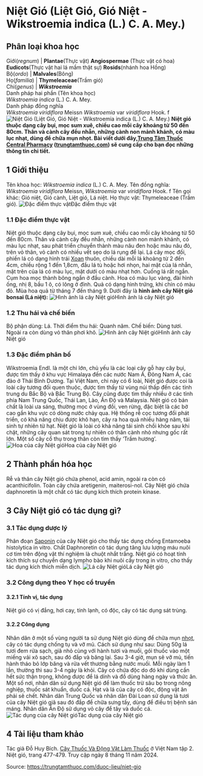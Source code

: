 # Niệt Gió (Liệt Gió, Gió Niệt - Wikstroemia indica (L.) C. A. Mey.)

Phân loại khoa học  
---  
Giới(_regnum_) |  **Plantae**(Thực vật) **Angiospermae** (Thực vật có hoa) **Eudicots**(Thực vật hai lá mầm thật sự) **Rosids**(nhánh hoa Hồng)  
Bộ(_ordo_) | **Malvales**(Bông)  
Họ(_familia_) | **Thymeleaceae**(Trầm gió)  
Chi(_genus_) | **_Wikstroemia_**  
Danh pháp hai phần (Tên khoa học)  
_Wikstroemia indica_ (L.) C. A. Mey.  
Danh pháp đồng nghĩa  
_Wikstroemia viridiflora_ Meissn _Wikstroemia_ var _viridiflora_ Hook. f  
![Niệt Gió \(Liệt Gió, Gió Niệt - Wikstroemia indica \(L.\) C. A. Mey.\)](https://trungtamthuoc.com/images/others/niet-gio-5703.jpg)
**Niệt gió thuộc dạng cây bụi, mọc sum xuê, chiều cao mỗi cây khoảng từ 50 đến 80cm. Thân và cành cây đều nhẵn, những cành non mảnh khảnh, có màu lục nhạt, dùng để chữa mụn nhọt. Bài viết dưới đây,[Trung Tâm Thuốc Central Pharmacy](https://trungtamthuoc.com/ "Trung Tâm Thuốc Central Pharmacy") ([trungtamthuoc.com](https://trungtamthuoc.com/ "trungtamthuoc.com")) sẽ cung cấp cho bạn đọc những thông tin chi tiết.**
##  1 Giới thiệu
Tên khoa học: _Wikstroemia indica_ (L.) C. A. Mey.
Tên đồng nghĩa: _Wikstroemia viridiflora_ Meissn, _Wikstroemia_ var _viridiflora_ Hook. f
Tên gọi khác: Gió niệt, Gió cành, Liệt gió, Lá niệt.
Họ thực vật: Thymeleaceae (Trầm gió).
![Đặc điểm thực vật](https://trungtamthuoc.com/images/item/niet-gio-5.jpg)Đặc điểm thực vật
### 1.1 Đặc điểm thực vật
Niệt gió thuộc dạng cây bụi, mọc sum xuê, chiều cao mỗi cây khoảng từ 50 đến 80cm. Thân và cành cây đều nhẵn, những cành non mảnh khảnh, có màu lục nhạt, sau phát triển chuyển thành màu nâu đen hoặc màu nâu đỏ, trên vỏ thân, vỏ cành có nhiều vết sẹo do lá rụng để lại.
Lá cây mọc đối, phiến lá có dạng hình trái [Xoan](https://trungtamthuoc.com/duoc-lieu/cay-xoan "Xoan") thuôn, chiều dài mỗi lá khoảng từ 2 đến 4cm, chiều rộng 1 đến 1,8cm, đầu lá tù hoặc hơi nhọn, hai mặt của lá nhẵn, mặt trên của lá có màu lục, mặt dưới có màu nhạt hơn. Cuống lá rất ngắn.
Cụm hoa mọc thành bông ngắn ở đầu cành. Hoa có màu lục vàng, đài hình ống, nhị 8, bầu 1 ô, có lông ở đỉnh.
Quả có dạng hình trứng, khi chín có màu đỏ.
Mùa hoa quả từ tháng 7 đến tháng 9.
Dưới đây là **hình ảnh cây Niệt gió bonsai (Lá niệt):**
![Hình ảnh lá cây Niệt gió](https://trungtamthuoc.com/images/item/niet-gio-0.jpg)Hình ảnh lá cây Niệt gió
### 1.2 Thu hái và chế biến
Bộ phận dùng: Lá.
Thời điểm thu hái: Quanh năm.
Chế biến: Dùng tươi.
Ngoài ra còn dùng vỏ thân phơi khô.
![Hình ảnh cây Niệt gió](https://trungtamthuoc.com/images/item/niet-gio-4.jpg)Hình ảnh cây Niệt gió
### 1.3 Đặc điểm phân bố
Wikstroemia Endl. là một chi lớn, chủ yếu là các loại cây gỗ hay cây bụi, được tìm thấy ở khu vực Himalaya đến các nước Nam Á, Đông Nam Á, các đảo ở Thái Bình Dương.
Tại Việt Nam, chi này có 6 loài, Niệt gió được coi là loài cây tương đối quen thuộc, được tìm thấy từ vùng núi thấp đến các tỉnh trung du Bắc Bộ và Bắc Trung Bộ. Cây cũng được tìm thấy nhiều ở các tỉnh phía Nam Trung Quốc, Thái Lan, Lào, Ấn Độ và Malaysia.
Niệt gió có bản chất là loài ưa sáng, thường mọc ở vùng đồi, ven rừng, đặc biệt là các bờ cao gần khu vực có dòng nước chảy qua.
Hệ thống rễ cọc tương đối phát triển, có khả năng chịu được khô hạn, cây ra hoa quả nhiều hàng năm, tái sinh tự nhiên từ hạt. Niệt gió là loài có khả năng tái sinh chồi khỏe sau khi chặt, những cây quan sát trong tự nhiên có thân cành nhỏ nhưng gốc rất lớn. Một số cây cổ thụ trong thân còn tìm thấy ‘Trầm hương’.
![Hoa của cây Niệt gió](https://trungtamthuoc.com/images/item/niet-gio-1.jpg)Hoa của cây Niệt gió
##  2 Thành phần hóa học
Rễ và thân cây Niệt gió chứa phenol, acid amin, ngoài ra còn có acanthicifolin.
Toàn cây chứa aretigenin, maiterosi-nol.
Cây Niệt gió chứa daphnoretin là một chất có tác dụng kích thích protein kinase.
##  3 Cây Niệt gió có tác dụng gì?
### 3.1 Tác dụng dược lý
Phân đoạn [Saponin](https://trungtamthuoc.com/hoat-chat/saponin "Saponin") của cây Niệt gió cho thấy tác dụng chống Entamoeba histolytica in vitro.
Chất Daphnoretin có tác dụng tăng lưu lượng máu nuôi cơ tim trên động vật thí nghiệm là chuột nhắt trắng.
Niệt gió có hoạt tính kích thích sự chuyển dạng lympho bào khi nuôi cấy trong in vitro, cho thấy tác dụng kích thích miễn dịch.
![Lá cây Niệt gió](https://trungtamthuoc.com/images/item/niet-gio-2.jpg)Lá cây Niệt gió
### 3.2 Công dụng theo Y học cổ truyền
#### 3.2.1 Tính vị, tác dụng
Niệt gió có vị đắng, hơi cay, tính lạnh, có độc, cây có tác dụng sát trùng.
#### 3.2.2 Công dụng
Nhân dân ở một số vùng người ta sử dụng Niệt gió dùng để chữa mụn [nhọt](https://trungtamthuoc.com/bai-viet/nhot "nhọt"), cây có tác dụng chống tụ và vỡ mủ.
Cách sử dụng như sau: Dùng 50g lá tươi đem rửa sạch, giã nhỏ cùng với hành tươi và muối, gói thuốc vào một miếng vải xô sạch, sau đó đắp và băng lại. Sau 3-4 giờ, mụn sẽ vỡ mủ, tiến hành tháo bỏ lớp băng và rửa vết thương bằng nước muối. Mỗi ngày làm 1 lần, thường thì sau 3-4 ngày là khỏi.
Cây có chứa độc do đó khi dùng cần hết sức thận trọng, không được để lá dính và đồ dùng hàng ngày và thức ăn.
Một số nơi, nhân dân sử dụng Niệt gió để làm thuốc trừ sâu bọ trong nông nghiệp, thuốc sát khuẩn, duốc cá. Hạt và lá của cây có độc, động vật ăn phải sẽ chết.
Nhân dân Trung Quốc và nhân dân Đài Loan sử dụng lá tươi của cây Niệt gió giã sau đó đắp để chữa sưng tấy, dùng để điều trị bệnh sán máng. Nhân dân Ấn Độ sử dụng vỏ cây để tây và duốc cá.
![Tác dụng của cây Niệt gió](https://trungtamthuoc.com/images/item/niet-gio-3.jpg)Tác dụng của cây Niệt gió
##  4 Tài liệu tham khảo
Tác giả Đỗ Huy Bích. [Cây Thuốc Và Động Vật Làm Thuốc](https://trungtamthuoc.com/bai-viet/doc-online-va-tai-mien-phi-pdf-sach-cay-thuoc-va-dong-vat-lam-thuoc-o-viet-nam "Cây Thuốc Và Động Vật Làm Thuốc") ở Việt Nam tập 2. Niệt gió, trang 477-479. Truy cập ngày 8 tháng 11 năm 2024.


Source: https://trungtamthuoc.com/duoc-lieu/niet-gio